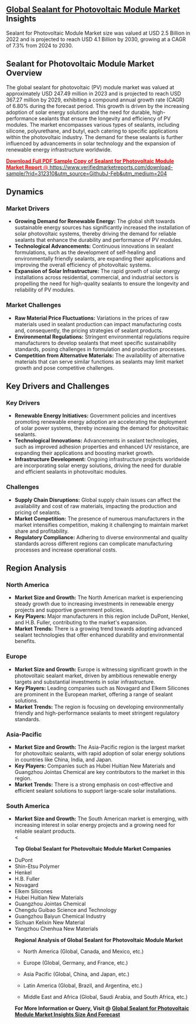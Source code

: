 <h2><a href="https://www.verifiedmarketreports.com/download-sample/?rid=312310&amp;utm_source=GithubJ&amp;utm_medium=204" target="_blank">Global Sealant for Photovoltaic Module Market</a> Insights</h2><p>Sealant for Photovoltaic Module Market size was valued at USD 2.5 Billion in 2022 and is projected to reach USD 4.1 Billion by 2030, growing at a CAGR of 7.3% from 2024 to 2030.</p><p> <h2>Sealant for Photovoltaic Module Market Overview</h2> <p>The global sealant for photovoltaic (PV) module market was valued at approximately USD 247.49 million in 2023 and is projected to reach USD 367.27 million by 2029, exhibiting a compound annual growth rate (CAGR) of 6.80% during the forecast period. This growth is driven by the increasing adoption of solar energy solutions and the need for durable, high-performance sealants that ensure the longevity and efficiency of PV modules. The market encompasses various types of sealants, including silicone, polyurethane, and butyl, each catering to specific applications within the photovoltaic industry. The demand for these sealants is further influenced by advancements in solar technology and the expansion of renewable energy infrastructure worldwide. </p> <p><a href="#"><p><span class=""><span style="color: #ff0000;"><strong>Download Full PDF Sample Copy of Sealant for Photovoltaic Module Market Report</strong> @ </span><a href="https://www.verifiedmarketreports.com/download-sample/?rid=312310&amp;utm_source=GithubJ-Feb&amp;utm_medium=204" target="_blank">https://www.verifiedmarketreports.com/download-sample/?rid=312310&amp;utm_source=GithubJ-Feb&amp;utm_medium=204</a></span></p></a></p> <h2>Dynamics</h2> <h3>Market Drivers</h3> <ul> <li><strong>Growing Demand for Renewable Energy:</strong> The global shift towards sustainable energy sources has significantly increased the installation of solar photovoltaic systems, thereby driving the demand for reliable sealants that enhance the durability and performance of PV modules. </li> <li><strong>Technological Advancements:</strong> Continuous innovations in sealant formulations, such as the development of self-healing and environmentally friendly sealants, are expanding their applications and improving the overall efficiency of photovoltaic systems. </li> <li><strong>Expansion of Solar Infrastructure:</strong> The rapid growth of solar energy installations across residential, commercial, and industrial sectors is propelling the need for high-quality sealants to ensure the longevity and reliability of PV modules. </li> </ul> <h3>Market Challenges</h3> <ul> <li><strong>Raw Material Price Fluctuations:</strong> Variations in the prices of raw materials used in sealant production can impact manufacturing costs and, consequently, the pricing strategies of sealant products. </li> <li><strong>Environmental Regulations:</strong> Stringent environmental regulations require manufacturers to develop sealants that meet specific sustainability standards, posing challenges in formulation and production processes. </li> <li><strong>Competition from Alternative Materials:</strong> The availability of alternative materials that can serve similar functions as sealants may limit market growth and pose competitive challenges. </li> </ul> <h2>Key Drivers and Challenges</h2> <h3>Key Drivers</h3> <ul> <li><strong>Renewable Energy Initiatives:</strong> Government policies and incentives promoting renewable energy adoption are accelerating the deployment of solar power systems, thereby increasing the demand for photovoltaic sealants. </li> <li><strong>Technological Innovations:</strong> Advancements in sealant technologies, such as improved adhesion properties and enhanced UV resistance, are expanding their applications and boosting market growth. </li> <li><strong>Infrastructure Development:</strong> Ongoing infrastructure projects worldwide are incorporating solar energy solutions, driving the need for durable and efficient sealants in photovoltaic modules. </li> </ul> <h3>Challenges</h3> <ul> <li><strong>Supply Chain Disruptions:</strong> Global supply chain issues can affect the availability and cost of raw materials, impacting the production and pricing of sealants. </li> <li><strong>Market Competition:</strong> The presence of numerous manufacturers in the market intensifies competition, making it challenging to maintain market share and profitability. </li> <li><strong>Regulatory Compliance:</strong> Adhering to diverse environmental and quality standards across different regions can complicate manufacturing processes and increase operational costs. </li> </ul> <h2>Region Analysis</h2> <h3>North America</h3> <ul> <li><strong>Market Size and Growth:</strong> The North American market is experiencing steady growth due to increasing investments in renewable energy projects and supportive government policies. </li> <li><strong>Key Players:</strong> Major manufacturers in this region include DuPont, Henkel, and H.B. Fuller, contributing to the market's expansion. </li> <li><strong>Market Trends:</strong> There is a growing trend towards adopting advanced sealant technologies that offer enhanced durability and environmental benefits. </li> </ul> <h3>Europe</h3> <ul> <li><strong>Market Size and Growth:</strong> Europe is witnessing significant growth in the photovoltaic sealant market, driven by ambitious renewable energy targets and substantial investments in solar infrastructure. </li> <li><strong>Key Players:</strong> Leading companies such as Novagard and Elkem Silicones are prominent in the European market, offering a range of sealant solutions. </li> <li><strong>Market Trends:</strong> The region is focusing on developing environmentally friendly and high-performance sealants to meet stringent regulatory standards. </li> </ul> <h3>Asia-Pacific</h3> <ul> <li><strong>Market Size and Growth:</strong> The Asia-Pacific region is the largest market for photovoltaic sealants, with rapid adoption of solar energy solutions in countries like China, India, and Japan. </li> <li><strong>Key Players:</strong> Companies such as Hubei Huitian New Materials and Guangzhou Jointas Chemical are key contributors to the market in this region. </li> <li><strong>Market Trends:</strong> There is a strong emphasis on cost-effective and efficient sealant solutions to support large-scale solar installations. </li> </ul> <h3>South America</h3> <ul> <li><strong>Market Size and Growth:</strong> The South American market is emerging, with increasing interest in solar energy projects and a growing need for reliable sealant products. </li> <</p><p><strong>Top Global Sealant for Photovoltaic Module Market Companies</strong></p><div data-test-id=""><p><li>DuPont</li><li> Shin-Etsu Polymer</li><li> Henkel</li><li> H.B. Fuller</li><li> Novagard</li><li> Elkem Silicones</li><li> Hubei Huitian New Materials</li><li> Guangzhou Jointas Chemical</li><li> Chengdu Guibao Science and Technology</li><li> Guangzhou Baiyun Chemical Industry</li><li> Sichuan Kelixin New Material</li><li> Yangzhou Chenhua New Materials</li></p><div><strong>Regional Analysis of&nbsp;Global Sealant for Photovoltaic Module Market</strong></div><ul><li dir="ltr"><p dir="ltr">North America&nbsp;(Global, Canada, and Mexico, etc.)</p></li><li dir="ltr"><p dir="ltr">Europe (Global, Germany, and France, etc.)</p></li><li dir="ltr"><p dir="ltr">Asia Pacific&nbsp;(Global, China, and Japan, etc.)</p></li><li dir="ltr"><p dir="ltr">Latin America&nbsp;(Global, Brazil, and Argentina, etc.)</p></li><li dir="ltr">Middle East and Africa&nbsp;(Global, Saudi Arabia, and South Africa, etc.)</li></ul><p><strong>For More Information or Query, Visit @&nbsp;</strong><strong><a href="https://www.verifiedmarketreports.com/product/sealant-for-photovoltaic-module-market/?utm_source=GithubJ&amp;utm_medium=204" target="_blank">Global Sealant for Photovoltaic Module Market Insights Size And Forecast</a></strong></p></div>

